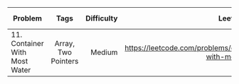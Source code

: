 | Problem          |      Tags      | Difficulty | Leetcode Link | My solution |
|------------------|:--------------:|-----------:|--------------:|------------:|
| 11. Container With Most Water | Array, Two Pointers | Medium | https://leetcode.com/problems/container-with-most-water/ | [link](https://github.com/wywongbd/leetcode-practice/blob/develop/solutions/11.md) |
